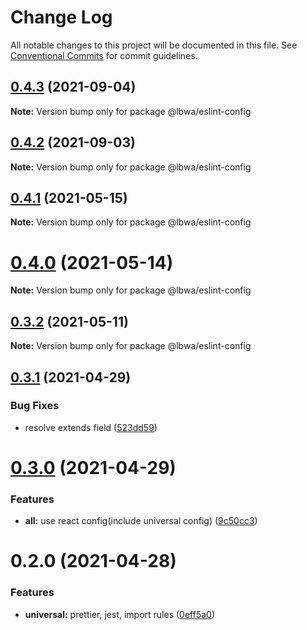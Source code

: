 # Change Log

All notable changes to this project will be documented in this file.
See [Conventional Commits](https://conventionalcommits.org) for commit guidelines.

## [0.4.3](https://github.com/lbwa/eslint-config/compare/@lbwa/eslint-config@0.4.2...@lbwa/eslint-config@0.4.3) (2021-09-04)

**Note:** Version bump only for package @lbwa/eslint-config

## [0.4.2](https://github.com/lbwa/eslint-config/compare/@lbwa/eslint-config@0.4.1...@lbwa/eslint-config@0.4.2) (2021-09-03)

**Note:** Version bump only for package @lbwa/eslint-config

## [0.4.1](https://github.com/lbwa/eslint-config/compare/@lbwa/eslint-config@0.4.0...@lbwa/eslint-config@0.4.1) (2021-05-15)

**Note:** Version bump only for package @lbwa/eslint-config

# [0.4.0](https://github.com/lbwa/eslint-config/compare/@lbwa/eslint-config@0.3.2...@lbwa/eslint-config@0.4.0) (2021-05-14)

**Note:** Version bump only for package @lbwa/eslint-config

## [0.3.2](https://github.com/lbwa/eslint-config/compare/@lbwa/eslint-config@0.3.1...@lbwa/eslint-config@0.3.2) (2021-05-11)

**Note:** Version bump only for package @lbwa/eslint-config

## [0.3.1](https://github.com/lbwa/eslint-config/compare/@lbwa/eslint-config@0.3.0...@lbwa/eslint-config@0.3.1) (2021-04-29)

### Bug Fixes

- resolve extends field ([523dd59](https://github.com/lbwa/eslint-config/commit/523dd5968b189ea0d1e691f14b1cc188f9015145))

# [0.3.0](https://github.com/lbwa/eslint-config/compare/@lbwa/eslint-config@0.2.0...@lbwa/eslint-config@0.3.0) (2021-04-29)

### Features

- **all:** use react config(include universal config) ([9c50cc3](https://github.com/lbwa/eslint-config/commit/9c50cc342923aac8e6c93c17d2840cab6cde3c70))

# 0.2.0 (2021-04-28)

### Features

- **universal:** prettier, jest, import rules ([0eff5a0](https://github.com/lbwa/eslint-config/commit/0eff5a0ab63fc831de147276c2fbd4b28ed8dcb4))

